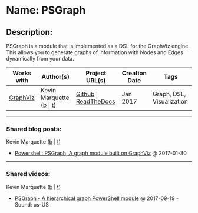 # Name: PSGraph

## Description:
PSGraph is a module that is implemented as a DSL for the GraphViz engine. This allows you to generate graphs of information with Nodes and Edges dynamically from your data.

| Works with | Author(s) | Project URL(s) | Creation Date | Tags |
|------------|--------|-------------------|---------------|------|
| [GraphViz](http://graphviz.org/) | Kevin Marquette (<a href="https://kevinmarquette.github.io/blog/?utm_source=PowerShellModulesCentral&utm_medium=markdown" target="_blank">b</a> \| <a href="https://twitter.com/kevinmarquette" target="_blank">t</a>) | [Github](https://github.com/KevinMarquette/PSGraph) \| [ReadTheDocs](http://psgraph.readthedocs.io/en/latest/) | Jan 2017 | Graph, DSL, Visualization |

____
### Shared blog posts:
Kevin Marquette (<a href="https://kevinmarquette.github.io/blog/?utm_source=PowerShellModulesCentral&utm_medium=markdown" target="_blank">b</a> \| <a href="https://twitter.com/kevinmarquette" target="_blank">t</a>)
- [Powershell: PSGraph, A graph module built on GraphViz](https://kevinmarquette.github.io/2017-01-30-Powershell-PSGraph//?utm_source=PowerShellModuleCentral&utm_medium=markdown) @ 2017-01-30

____
### Shared videos:
Kevin Marquette (<a href="https://kevinmarquette.github.io/blog/?utm_source=PowerShellModulesCentral&utm_medium=markdown" target="_blank">b</a> \| <a href="https://twitter.com/kevinmarquette" target="_blank">t</a>)
- [PSGraph - A hierarchical graph PowerShell module](https://www.youtube.com/watch?v=i7j5l9NVaJk) @ 2017-09-19 - Sound: us-US


